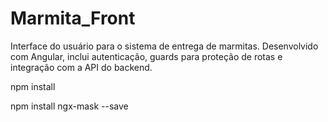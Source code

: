 # Marmita_Front
Interface do usuário para o sistema de entrega de marmitas. Desenvolvido com Angular, inclui autenticação, guards para proteção de rotas e integração com a API do backend.

npm install

npm install ngx-mask --save


